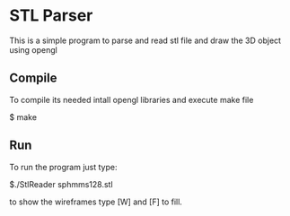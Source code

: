 # STL Parser

This is a simple program to parse and read stl file and draw the 3D object using opengl

## Compile

To compile its needed intall opengl libraries and execute make file

$ make

## Run

To run the program just type:

$./StlReader sphmms128.stl

to show the wireframes type [W] and [F] to fill.

